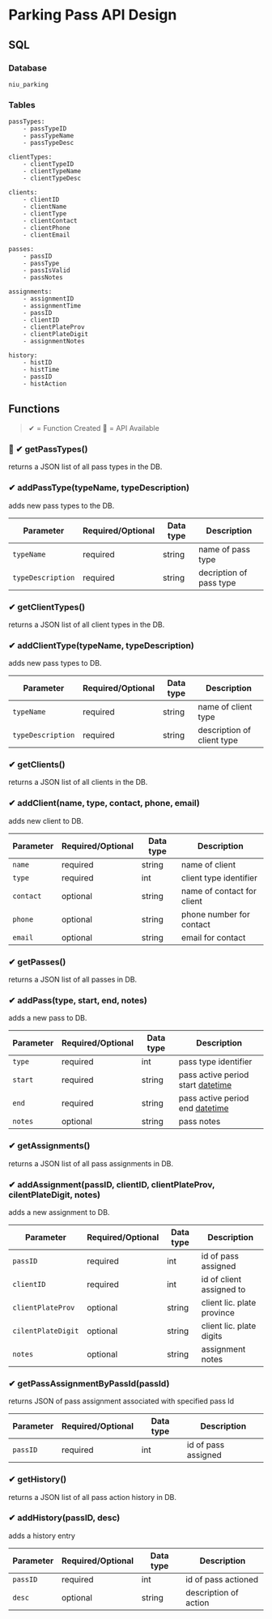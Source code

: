 # Parking Pass API Design

## SQL
### Database
    niu_parking
### Tables
    passTypes:
        - passTypeID
        - passTypeName
        - passTypeDesc

    clientTypes:
        - clientTypeID
        - clientTypeName
        - clientTypeDesc

    clients:
        - clientID
        - clientName
        - clientType
        - clientContact
        - clientPhone
        - clientEmail

    passes:
        - passID
        - passType
        - passIsValid
        - passNotes
    
    assignments:
        - assignmentID
        - assignmentTime
        - passID
        - clientID
        - clientPlateProv
        - clientPlateDigit
        - assignmentNotes
    
    history:
        - histID
        - histTime
        - passID
        - histAction

## Functions
> ✔  = Function Created 🔗 = API Available
### 🔗 ✔ getPassTypes()
returns a JSON list of all pass types in the DB.

### ✔ addPassType(typeName, typeDescription)
adds new pass types to the DB.

| Parameter         | Required/Optional | Data type | Description               |
|-------------------|-------------------|-----------|---------------------------|
| `typeName`        | required          | string    | name of pass type         |
| `typeDescription` | required          | string    | decription of pass type   |

### ✔ getClientTypes()
returns a JSON list of all client types in the DB.

### ✔ addClientType(typeName, typeDescription)
adds new pass types to DB.

| Parameter         | Required/Optional | Data type | Description               |
|-------------------|-------------------|-----------|---------------------------|
| `typeName`        | required          | string    | name of client type       |
| `typeDescription` | required          | string    | description of client type|

### ✔ getClients()
returns a JSON list of all clients in the DB.

### ✔ addClient(name, type, contact, phone, email)
adds new client to DB.

| Parameter | Required/Optional | Data type | Description                       |
|-----------|-------------------|-----------|-----------------------------------|
| `name`    | required          | string    | name of client                    |
| `type`    | required          | int       | client type identifier            |
| `contact` | optional          | string    | name of contact for client        |
| `phone`   | optional          | string    | phone number for contact          |
| `email`   | optional          | string    | email for contact                 |

### ✔ getPasses()
returns a JSON list of all passes in DB.

### ✔ addPass(type, start, end, notes)
adds a new pass to DB.

| Parameter | Required/Optional | Data type | Description                       |
|-----------|-------------------|-----------|-----------------------------------|
| `type`    | required          | int       | pass type identifier              |
| `start`   | required          | string    | pass active period start [datetime](https://dev.mysql.com/doc/refman/8.0/en/datetime.html#:~:text=MySQL%20retrieves%20and%20displays%20DATETIME,both%20date%20and%20time%20parts.)        |
| `end`     | required          | string    | pass active period end [datetime](https://dev.mysql.com/doc/refman/8.0/en/datetime.html#:~:text=MySQL%20retrieves%20and%20displays%20DATETIME,both%20date%20and%20time%20parts.)        |
| `notes`   | optional          | string    | pass notes                        |

### ✔ getAssignments()
returns a JSON list of all pass assignments in DB.

### ✔ addAssignment(passID, clientID, clientPlateProv, cilentPlateDigit, notes)
adds a new assignment to DB.

| Parameter         | Required/Optional | Data type | Description               |
|-------------------|-------------------|-----------|---------------------------|
| `passID`          | required          | int       | id of pass assigned       |
| `clientID`        | required          | int       | id of client assigned to  |
| `clientPlateProv` | optional          | string    | client lic. plate province|
| `cilentPlateDigit`| optional          | string    | client lic. plate digits  |
| `notes`           | optional          | string    | assignment notes          |

### ✔ getPassAssignmentByPassId(passId)
returns JSON of pass assignment associated with specified pass Id

| Parameter         | Required/Optional | Data type | Description               |
|-------------------|-------------------|-----------|---------------------------|
| `passID`          | required          | int       | id of pass assigned       |

### ✔ getHistory()
returns a JSON list of all pass action history in DB.

### ✔ addHistory(passID, desc)
adds a history entry

| Parameter         | Required/Optional | Data type | Description               |
|-------------------|-------------------|-----------|---------------------------|
| `passID`          | required          | int       | id of pass actioned       |
| `desc`            | optional          | string    | description of action     |

